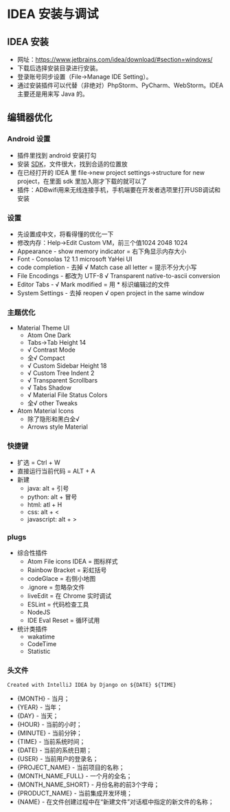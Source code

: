 <!--
 * @Date: 2020-11-14 20:12:16
 * @LastEditors: uppjs@qq.com
 * @LastEditTime: 2021-01-09 20:17:18
-->
# IDEA 安装与调试

## IDEA 安装

- 网址：<https://www.jetbrains.com/idea/download/#section=windows/>
- 下载后选择安装目录进行安装。
- 登录账号同步设置（File→Manage IDE Setting）。
- 通过安装插件可以代替（非绝对）PhpStorm、PyCharm、WebStorm。IDEA 主要还是用来写 Java 的。

## 编辑器优化

### Android 设置

- 插件里找到 android 安装打勾
- 安装 [SDK](https://developer.android.google.cn/studio/releases/platform-tools)，文件很大，找到合适的位置放
- 在已经打开的 IDEA 里 file→new project settings→structure for new project，在里面 sdk 里加入刚才下载的就可以了
- 插件：ADBwifi用来无线连接手机，手机端要在开发者选项里打开USB调试和安装

### 设置

- 先设置成中文，将看得懂的优化一下
- 修改内存：Help→Edit Custom VM，前三个值1024 2048 1024
- Appearance - show memory indicator = 右下角显示内存大小
- Font - Consolas 12 1.1 microsoft YaHei UI
- code completion - 去掉 √ Match case all letter = 提示不分大小写
- File Encodings - 都改为 UTF-8 √ Transparent native-to-ascii conversion
- Editor Tabs - √ Mark modified = 用 * 标识编辑过的文件
- System Settings - 去掉 reopen √ open project in the same window

### 主题优化

- Material Theme UI
  - Atom One Dark
  - Tabs→Tab Height 14
  - √ Contrast Mode
  - 全√ Compact
  - √ Custom Sidebar Height 18
  - √ Custom Tree Indent 2
  - √ Transparent Scrollbars
  - √ Tabs Shadow
  - √ Material File Status Colors
  - 全√ other Tweaks
- Atom Material Icons
  - 除了隐形和黑白全√
  - Arrows style Material


### 快捷键

- 扩选 = Ctrl + W
- 直接运行当前代码 = ALT + A
- 新建
  - java: alt + 引号
  - python: alt + 冒号
  - html: atl + H
  - css: alt + <
  - javascript: alt + >

### plugs

- 综合性插件
  - Atom File icons IDEA = 图标样式
  - Rainbow Bracket = 彩虹括号
  - codeGlace = 右侧小地图
  - .ignore = 忽略杂文件
  - liveEdit = 在 Chrome 实时调试
  - ESLint = 代码检查工具
  - NodeJS
  - IDE Eval Reset = 循环试用
- 统计类插件
  - wakatime
  - CodeTime
  - Statistic

### 头文件

` Created with IntelliJ IDEA by Django on ${DATE} ${TIME} `

- {MONTH} - 当月；
- {YEAR} - 当年；
- {DAY} - 当天；
- {HOUR} - 当前的小时；
- {MINUTE} - 当前分钟；
- {TIME} - 当前系统时间；
- {DATE} - 当前的系统日期；
- {USER} - 当前用户的登录名；
- {PROJECT_NAME} - 当前项目的名称；
- {MONTH_NAME_FULL} - 一个月的全名；
- {MONTH_NAME_SHORT} - 月份名称的前3个字母；
- {PRODUCT_NAME} - 当前集成开发环境；
- {NAME} - 在文件创建过程中在“新建文件”对话框中指定的新文件的名称；

